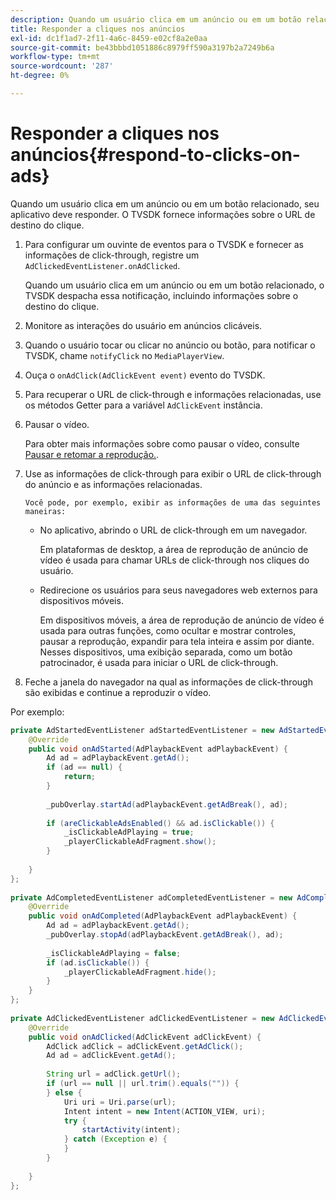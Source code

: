 ```yaml
---
description: Quando um usuário clica em um anúncio ou em um botão relacionado, seu aplicativo deve responder. O TVSDK fornece informações sobre o URL de destino do clique.
title: Responder a cliques nos anúncios
exl-id: dc1f1ad7-2f11-4a6c-8459-e02cf8a2e0aa
source-git-commit: be43bbbd1051886c8979ff590a3197b2a7249b6a
workflow-type: tm+mt
source-wordcount: '287'
ht-degree: 0%

---
```


# Responder a cliques nos anúncios{#respond-to-clicks-on-ads}

Quando um usuário clica em um anúncio ou em um botão relacionado, seu aplicativo deve responder. O TVSDK fornece informações sobre o URL de destino do clique.

1. Para configurar um ouvinte de eventos para o TVSDK e fornecer as informações de click-through, registre um `AdClickedEventListener.onAdClicked`.

   Quando um usuário clica em um anúncio ou em um botão relacionado, o TVSDK despacha essa notificação, incluindo informações sobre o destino do clique.
1. Monitore as interações do usuário em anúncios clicáveis.
1. Quando o usuário tocar ou clicar no anúncio ou botão, para notificar o TVSDK, chame `notifyClick` no `MediaPlayerView`.
1. Ouça o `onAdClick(AdClickEvent event)` evento do TVSDK.
1. Para recuperar o URL de click-through e informações relacionadas, use os métodos Getter para a variável `AdClickEvent` instância.
1. Pausar o vídeo.

   Para obter mais informações sobre como pausar o vídeo, consulte [Pausar e retomar a reprodução.](../../ad-insertion/clickable-ads/android-1.4-pausing-resuming-playback.md).
1. Use as informações de click-through para exibir o URL de click-through do anúncio e as informações relacionadas.

       Você pode, por exemplo, exibir as informações de uma das seguintes maneiras:
   
   * No aplicativo, abrindo o URL de click-through em um navegador.

      Em plataformas de desktop, a área de reprodução de anúncio de vídeo é usada para chamar URLs de click-through nos cliques do usuário.
   * Redirecione os usuários para seus navegadores web externos para dispositivos móveis.

      Em dispositivos móveis, a área de reprodução de anúncio de vídeo é usada para outras funções, como ocultar e mostrar controles, pausar a reprodução, expandir para tela inteira e assim por diante. Nesses dispositivos, uma exibição separada, como um botão patrocinador, é usada para iniciar o URL de click-through.

1. Feche a janela do navegador na qual as informações de click-through são exibidas e continue a reproduzir o vídeo.

<!--<a id="example_2D93228E510D438C8AB5559897817A47"></a>-->

Por exemplo:

```java
private AdStartedEventListener adStartedEventListener = new AdStartedEventListener() { 
    @Override 
    public void onAdStarted(AdPlaybackEvent adPlaybackEvent) { 
        Ad ad = adPlaybackEvent.getAd(); 
        if (ad == null) { 
            return; 
        } 
 
        _pubOverlay.startAd(adPlaybackEvent.getAdBreak(), ad); 
 
        if (areClickableAdsEnabled() && ad.isClickable()) { 
            _isClickableAdPlaying = true; 
            _playerClickableAdFragment.show(); 
        } 
 
    } 
}; 
 
private AdCompletedEventListener adCompletedEventListener = new AdCompletedEventListener() { 
    @Override 
    public void onAdCompleted(AdPlaybackEvent adPlaybackEvent) { 
        Ad ad = adPlaybackEvent.getAd(); 
        _pubOverlay.stopAd(adPlaybackEvent.getAdBreak(), ad); 
 
        _isClickableAdPlaying = false; 
        if (ad.isClickable()) { 
            _playerClickableAdFragment.hide(); 
        } 
    } 
}; 
 
private AdClickedEventListener adClickedEventListener = new AdClickedEventListener() { 
    @Override 
    public void onAdClicked(AdClickEvent adClickEvent) { 
        AdClick adClick = adClickEvent.getAdClick(); 
        Ad ad = adClickEvent.getAd(); 
 
        String url = adClick.getUrl(); 
        if (url == null || url.trim().equals("")) { 
        } else { 
            Uri uri = Uri.parse(url); 
            Intent intent = new Intent(ACTION_VIEW, uri); 
            try { 
                startActivity(intent); 
            } catch (Exception e) { 
            } 
        } 
 
    } 
}; 
```
